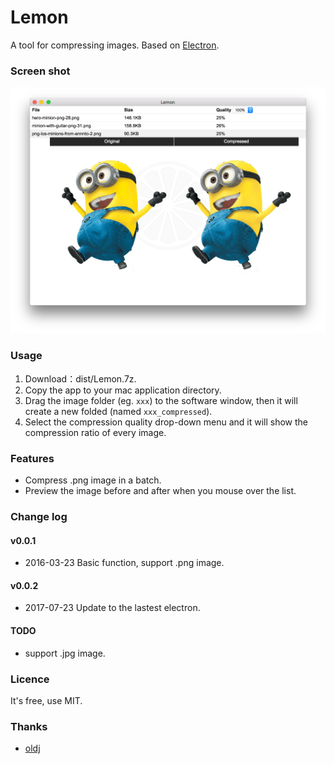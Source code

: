 # Lemon

A tool for compressing images. Based on [Electron](http://electron.atom.io/).

### Screen shot 

![screenshot](https://raw.githubusercontent.com/eyworldwide/Lemon/master/screenshot.png)

### Usage

1. Download：dist/Lemon.7z.
2. Copy the app to your mac application directory.
3. Drag the image folder (eg. `xxx`) to the software window, then it will create a new folded (named `xxx_compressed`).
4. Select the compression quality drop-down menu and it will show the compression ratio of every image.

### Features

 - Compress .png image in a batch.
 - Preview the image before and after when you mouse over the list.

### Change log

#### v0.0.1

 - 2016-03-23 Basic function, support .png image.

#### v0.0.2

 - 2017-07-23 Update to the lastest electron.
 
#### TODO

 - support .jpg image.

### Licence

It's free, use MIT.

### Thanks

* [oldj](https://oldj.net/)
